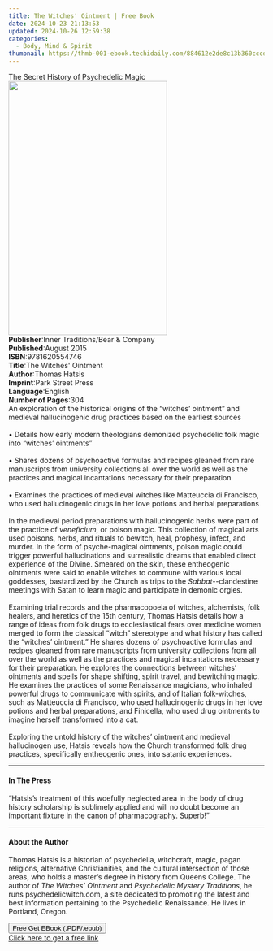 ```yaml
---
title: The Witches' Ointment | Free Book
date: 2024-10-23 21:13:53
updated: 2024-10-26 12:59:38
categories:
  - Body, Mind & Spirit
thumbnail: https://thmb-001-ebook.techidaily.com/884612e2de8c13b360cccdeceeb86d319d27fbe73960472efcdde678ecb3865b.jpg
---
```

<main id="book-container">
  <div class="flex flex-col">
    <div class="book-brief flex-1 py-6 px-4 sm:p-6 md:py-10 md:px-8">
      <!-- brief-->
      <div class="book-brief-main">The Secret History of Psychedelic Magic</div>
    </div>
    <div
      class="book-meta-info flex-1 grid gap-4 col-start-1 col-end-3 row-start-1 sm:mb-6 sm:grid-cols-4 lg:gap-6 lg:col-start-2 lg:row-end-6 lg:row-span-6 lg:mb-0"
    >
      <div
        class="book-meta-info-left place-content-center mt-4 p-4 text-sm leading-6 col-start-2 col-span-2 dark:text-slate-400"
      >
        <img
          class="w-full h-500 object-cover rounded-lg sm:h-255 sm:col-span-2 lg:col-span-full"
          src="https://img-001-ebook.techidaily.com/361b6677f1a232bcfc5b326a2ee63693349dcfb1a17809937fd8b9b5802253b9.jpg"
          alt=""
          width="312"
          height="500"
        />
      </div>
      <div
        class="book-meta-info-right mt-2 col-start-1 row-start-2 col-span-3 self-center"
      >
        <!-- meta data  -->
        <div class="flex flex-col px-4 md:px-8">
          <div class="flex-1">
            <strong>Publisher</strong>:<span class="px-2"
              >Inner Traditions/Bear &amp; Company</span
            >
          </div>
          <div class="flex-1">
            <strong>Published</strong>:<span class="px-2">August 2015</span>
          </div>
          <div class="flex-1">
            <strong>ISBN</strong>:<span class="px-2">9781620554746</span>
          </div>
          <div class="flex-1">
            <strong>Title</strong>:<span class="px-2"
              >The Witches&#39; Ointment</span
            >
          </div>
          <div class="flex-1">
            <strong>Author</strong>:<span class="px-2">Thomas Hatsis</span>
          </div>
          <div class="flex-1">
            <strong>Imprint</strong>:<span class="px-2">Park Street Press</span>
          </div>
          <div class="flex-1">
            <strong>Language</strong>:<span class="px-2">English</span>
          </div>
          <div class="flex-1">
            <strong>Number of Pages</strong>:<span class="px-2">304</span>
          </div>
        </div>
      </div>
    </div>
    <div class="book-description flex-1 py-6 px-4 sm:p-6 md:py-10 md:px-8">
      <div class="book-description-main">
        <div accordion-content="" id="description">
          An exploration of the historical origins of the “witches’ ointment”
          and medieval hallucinogenic drug practices based on the earliest
          sources <br />
          <br />• Details how early modern theologians demonized psychedelic
          folk magic into “witches’ ointments” <br />
          <br />• Shares dozens of psychoactive formulas and recipes gleaned
          from rare manuscripts from university collections all over the world
          as well as the practices and magical incantations necessary for their
          preparation <br />
          <br />• Examines the practices of medieval witches like Matteuccia di
          Francisco, who used hallucinogenic drugs in her love potions and
          herbal preparations <br />
          <br />In the medieval period preparations with hallucinogenic herbs
          were part of the practice of <i>veneficium</i>, or poison magic. This
          collection of magical arts used poisons, herbs, and rituals to
          bewitch, heal, prophesy, infect, and murder. In the form of
          psyche-magical ointments, poison magic could trigger powerful
          hallucinations and surrealistic dreams that enabled direct experience
          of the Divine. Smeared on the skin, these entheogenic ointments were
          said to enable witches to commune with various local goddesses,
          bastardized by the Church as trips to the <i>Sabbat</i>--clandestine
          meetings with Satan to learn magic and participate in demonic orgies.
          <br />
          <br />Examining trial records and the pharmacopoeia of witches,
          alchemists, folk healers, and heretics of the 15th century, Thomas
          Hatsis details how a range of ideas from folk drugs to ecclesiastical
          fears over medicine women merged to form the classical “witch”
          stereotype and what history has called the “witches’ ointment.” He
          shares dozens of psychoactive formulas and recipes gleaned from rare
          manuscripts from university collections from all over the world as
          well as the practices and magical incantations necessary for their
          preparation. He explores the connections between witches’ ointments
          and spells for shape shifting, spirit travel, and bewitching magic. He
          examines the practices of some Renaissance magicians, who inhaled
          powerful drugs to communicate with spirits, and of Italian
          folk-witches, such as Matteuccia di Francisco, who used hallucinogenic
          drugs in her love potions and herbal preparations, and Finicella, who
          used drug ointments to imagine herself transformed into a cat. <br />
          <br />Exploring the untold history of the witches’ ointment and
          medieval hallucinogen use, Hatsis reveals how the Church transformed
          folk drug practices, specifically entheogenic ones, into satanic
          experiences.
        </div>
        <div class="accordion-fader"></div>
      </div>
    </div>
    <div class="book-excerpts flex-1 py-6 px-4 sm:p-6 md:py-10 md:px-8">
      <!-- excerpts-->
      <div class="book-excerpts-main">
        <hr />
        <h4 class="placeholder placeholder-heading">
          <span>In The Press</span>
        </h4>
        <p>
          “Hatsis’s treatment of this woefully neglected area in the body of
          drug history scholarship is sublimely applied and will no doubt become
          an important fixture in the canon of pharmacography. Superb!”
        </p>
      </div>
    </div>
    <div class="book-about-author flex-1 py-6 px-4 sm:p-6 md:py-10 md:px-8">
      <!-- about author-->
      <div class="book-main-author-main">
        <hr />
        <h4 class="placeholder placeholder-heading">
          <span>About the Author</span>
        </h4>
        <p>
          Thomas Hatsis is a historian of psychedelia, witchcraft, magic, pagan
          religions, alternative Christianities, and the cultural intersection
          of those areas, who holds a master’s degree in history from Queens
          College. The author of <i>The Witches’ Ointment</i> and
          <i>Psychedelic Mystery Traditions</i>, he runs psychedelicwitch.com, a
          site dedicated to promoting the latest and best information pertaining
          to the Psychedelic Renaissance. He lives in Portland, Oregon.
        </p>
      </div>
    </div>
    <div class="book-free-get flex-1 py-6 px-4 sm:p-6 md:py-10 md:px-8">
      <button
        id="btn-free-get"
        class="bg-blue-500 hover:bg-blue-700 text-white font-bold py-2 px-4 rounded"
      >
        Free Get EBook (.PDF/.epub)
      </button>
      <div id="countdown-display" class="px-2 text-lg mt-2"></div>
      <a
        id="free-link"
        class="hidden bg-blue-500 hover:bg-blue-700 text-white font-bold py-2 px-4 rounded"
        href="https://www.ebooks.com/en-us/book/95783063/the-witches-ointment/thomas-hatsis/"
        target="_blank"
        >Click here to get a free link</a
      >
    </div>
    <script>
      let countdownTime = 0;
      let countdownInterval = null;
      document
        .getElementById('btn-free-get')
        .addEventListener('click', startCountdown);
      function startCountdown() {
        countdownTime = new Date().getTime() + 60000 * 3;
        countdownInterval = setInterval(updateCountdown, 1000);
        document.getElementById('btn-free-get').disabled = true;
        document
          .getElementById('btn-free-get')
          .classList.add('bg-gray-500', 'cursor-not-allowed');
      }
      function updateCountdown() {
        let currentTime = new Date().getTime();
        let timeLeft = countdownTime - currentTime;
        let secondsLeft = Math.floor(timeLeft / 1000);
        document.getElementById('countdown-display').innerHTML =
          `Remaining time: ${secondsLeft} seconds.`;
        if (secondsLeft <= 0) {
          clearInterval(countdownInterval);
          document.getElementById('btn-free-get').classList.add('hidden');
          document.getElementById('free-link').classList.remove('hidden');
          document.getElementById('countdown-display').innerHTML = '';
        }
      }
    </script>
  </div>
</main>
